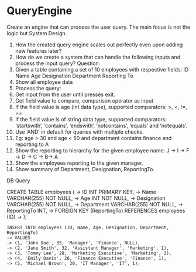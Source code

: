# QueryEngine

 Create an engine that can process the user query. The main focus is not the logic but System Design.
1.	How the created query engine scales out perfectly even upon adding new features later?
2.	How do we create a system that can handle the following inputs and process the input query?
Question:
1.	Given a table containing a set of 10 employees with respective fields:
ID	Name	Age	Designation	Department	Reporting To
2.	Show all employee data
3.	Process the query:
1.	Get input from the user until presses exit.
2.	Get field value to compare, comparison operator as input
1.	If the field value is age (int data type), supported comparators: >, <, !=, ==
2.	If the field value is of string data type, supported comparators: ‘startswith’, ‘contains’, ‘endswith’, ‘notcontains’, ‘equals’ and ‘notequals’.
3.	Use ‘AND’ in default for queries with multiple checks.
4.	Eg: age > 30 and age < 50 and department contains finance and reporting to A
4.	Show the reporting to hierarchy for the given employee name: J -> I -> F -> D -> C -> B-> A
5.	Show the employees reporting to the given manager.
6.	Show summary of Department, Designation, ReportingTo.


DB Query

CREATE TABLE employees (
    -> ID INT PRIMARY KEY,
    -> Name VARCHAR(255) NOT NULL,
    -> Age INT NOT NULL,
    -> Designation VARCHAR(255) NOT NULL,
    -> Department VARCHAR(255) NOT NULL,
    -> ReportingTo INT,
    -> FOREIGN KEY (ReportingTo) REFERENCES employees (ID)
    -> );
    
    INSERT INTO employees (ID, Name, Age, Designation, Department, ReportingTo)
    -> VALUES 
    -> (1, 'John Doe', 35, 'Manager', 'Finance', NULL),
    -> (2, 'Jane Smith', 32, 'Assistant Manager', 'Marketing', 1),
    -> (3, 'Tommy Lee', 28, 'Marketing Executive', 'Marketing', 2),
    -> (4, 'Emily Davis', 26, 'Finance Executive', 'Finance', 1),
    -> (5, 'Michael Brown', 30, 'IT Manager', 'IT', 1);
